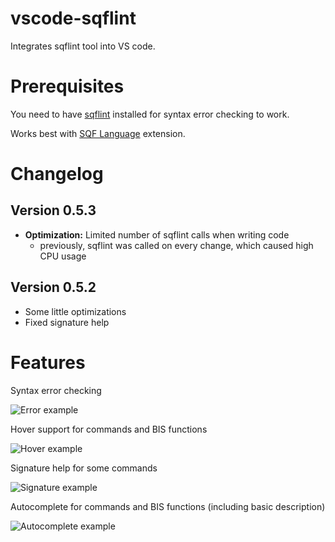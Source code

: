 # vscode-sqflint
Integrates sqflint tool into VS code.

# Prerequisites
You need to have [sqflint](https://github.com/SkaceKamen/sqflint/releases) installed for syntax error checking to work.

Works best with [SQF Language](https://marketplace.visualstudio.com/items?itemName=Armitxes.sqf) extension.

# Changelog
## Version 0.5.3

 * **Optimization:** Limited number of sqflint calls when writing code
   * previously, sqflint was called on every change, which caused high CPU usage

## Version 0.5.2

 * Some little optimizations
 * Fixed signature help

# Features

Syntax error checking

![Error example](http://sqflint.zipek.cz/images/sqflint-error.png)

Hover support for commands and BIS functions

![Hover example](http://sqflint.zipek.cz/images/sqflint-hover.png)

Signature help for some commands

![Signature example](http://sqflint.zipek.cz/images/sqflint-signature.png)

Autocomplete for commands and BIS functions (including basic description)

![Autocomplete example](http://sqflint.zipek.cz/images/sqflint-autocomplete.png)